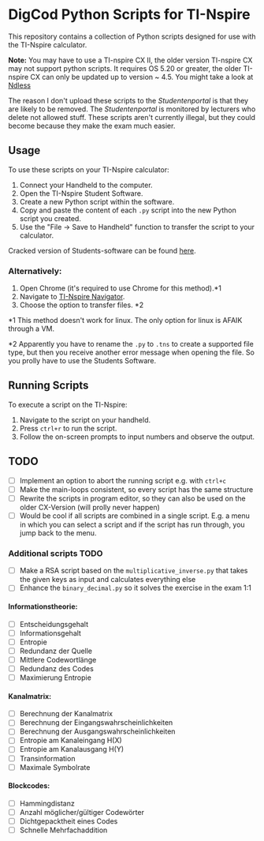 # DigCod Python Scripts for TI-Nspire

This repository contains a collection of Python scripts designed for use with the TI-Nspire calculator.

**Note:** You may have to use a TI-nspire CX II, the older version TI-nspire CX may not support python scripts. It requires OS 5.20 or greater, the older TI-nspire CX can only be updated up to version ~ 4.5. You might take a look at [Ndless](https://ndless.me/)

The reason I don't upload these scripts to the _Studentenportal_ is that they are likely to be removed. The _Studentenportal_ is monitored by lecturers who delete not allowed stuff. These scripts aren't currently illegal, but they could become because they make the exam much easier.

## Usage

To use these scripts on your TI-Nspire calculator:

1. Connect your Handheld to the computer.
2. Open the TI-Nspire Student Software.
3. Create a new Python script within the software.
4. Copy and paste the content of each `.py` script into the new Python script you created.
5. Use the "File -> Save to Handheld" function to transfer the script to your calculator.

Cracked version of Students-software can be found [here](https://filecr.com/windows/ti-nspire-cx-cas-student-software/?id=494300560000).

### Alternatively:

1. Open Chrome (it's required to use Chrome for this method).\*1
2. Navigate to [TI-Nspire Navigator](https://nspireconnect.ti.com/nsc/).
3. Choose the option to transfer files. \*2

\*1 This method doesn't work for linux. The only option for linux is AFAIK through a VM.

\*2 Apparently you have to rename the `.py` to `.tns` to create a supported file type, but then you receive another error message when opening the file. So you prolly have to use the Students Software.

## Running Scripts

To execute a script on the TI-Nspire:

1. Navigate to the script on your handheld.
2. Press `ctrl+r` to run the script.
3. Follow the on-screen prompts to input numbers and observe the output.

## TODO

- [ ] Implement an option to abort the running script e.g. with `ctrl+c`
- [ ] Make the main-loops consistent, so every script has the same structure
- [ ] Rewrite the scripts in program editor, so they can also be used on the older CX-Version (will prolly never happen)
- [ ] Would be cool if all scripts are combined in a single script. E.g. a menu in which you can select a script and if the script has run through, you jump back to the menu.

### Additional scripts TODO

- [ ] Make a RSA script based on the `multiplicative_inverse.py` that takes the given keys as input and calculates everything else
- [ ] Enhance the `binary_decimal.py` so it solves the exercise in the exam 1:1

#### Informationstheorie:

- [ ] Entscheidungsgehalt
- [ ] Informationsgehalt
- [ ] Entropie
- [ ] Redundanz der Quelle
- [ ] Mittlere Codewortlänge
- [ ] Redundanz des Codes
- [ ] Maximierung Entropie

#### Kanalmatrix:

- [ ] Berechnung der Kanalmatrix
- [ ] Berechnung der Eingangswahrscheinlichkeiten
- [ ] Berechnung der Ausgangswahrscheinlichkeiten
- [ ] Entropie am Kanaleingang H(X)
- [ ] Entropie am Kanalausgang H(Y)
- [ ] Transinformation
- [ ] Maximale Symbolrate

#### Blockcodes:

- [ ] Hammingdistanz
- [ ] Anzahl möglicher/gültiger Codewörter
- [ ] Dichtgepacktheit eines Codes
- [ ] Schnelle Mehrfachaddition
